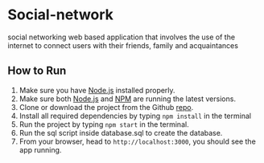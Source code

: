 # Social-network
social networking web based application that involves the use of the internet to connect users with their friends, family and acquaintances

## How to Run
1. Make sure you have [Node.js](https://nodejs.org/en/) installed properly.
2. Make sure both [Node.js](https://nodejs.org/en/) and [NPM](https://www.npmjs.com/) are running the latest versions.
3. Clone or download the project from the Github [repo](https://github.com/Kallaf/Social-network).
4. Install all required dependencies by typing `npm install` in the terminal
5. Run the project by typing `npm start` in the terminal.
6. Run the sql script inside database.sql to create the database.
7. From your browser, head to `http://localhost:3000`, you should see the app running.

